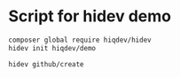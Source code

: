 # Script for hidev demo

```sh
composer global require hiqdev/hidev
hidev init hiqdev/demo

hidev github/create

```
